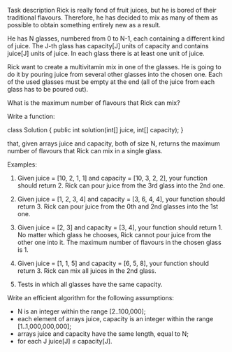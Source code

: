 Task description
Rick is really fond of fruit juices, but he is bored of their traditional flavours. Therefore, he has decided to mix as many of them as possible to obtain something entirely new as a result.

He has N glasses, numbered from 0 to N-1, each containing a different kind of juice. The J-th glass has capacity[J] units of capacity and contains juice[J] units of juice. In each glass there is at least one unit of juice.

Rick want to create a multivitamin mix in one of the glasses. He is going to do it by pouring juice from several other glasses into the chosen one. Each of the used glasses must be empty at the end (all of the juice from each glass has to be poured out).

What is the maximum number of flavours that Rick can mix?

Write a function:

class Solution { public int solution(int[] juice, int[] capacity); }

that, given arrays juice and capacity, both of size N, returns the maximum number of flavours that Rick can mix in a single glass.

Examples:

1. Given juice = [10, 2, 1, 1] and capacity = [10, 3, 2, 2], your function should return 2. Rick can pour juice from the 3rd glass into the 2nd one.

2. Given juice = [1, 2, 3, 4] and capacity = [3, 6, 4, 4], your function should return 3. Rick can pour juice from the 0th and 2nd glasses into the 1st one.

3. Given juice = [2, 3] and capacity = [3, 4], your function should return 1. No matter which glass he chooses, Rick cannot pour juice from the other one into it. The maximum number of flavours in the chosen glass is 1.

4. Given juice = [1, 1, 5] and capacity = [6, 5, 8], your function should return 3. Rick can mix all juices in the 2nd glass.

5. Tests in which all glasses have the same capacity.

Write an efficient algorithm for the following assumptions:

- N is an integer within the range [2..100,000];
- each element of arrays juice, capacity is an integer within the range [1..1,000,000,000];
- arrays juice and capacity have the same length, equal to N;
- for each J juice[J] ≤ capacity[J].
